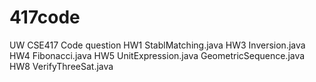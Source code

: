 # 417code
UW CSE417
Code question
HW1 StablMatching.java
HW3 Inversion.java
HW4 Fibonacci.java
HW5 UnitExpression.java GeometricSequence.java
HW8	VerifyThreeSat.java

